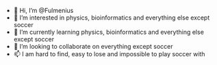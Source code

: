 - 👋 Hi, I’m @Fulmenius
- 👀 I’m interested in physics, bioinformatics and everything else except soccer
- 🌱 I’m currently learning physics, bioinformatics and everything else except soccer
- 💞️ I’m looking to collaborate on everything except soccer
- 📫 I am hard to find, easy to lose and impossible to play soccer with

<!---
Fulmenius/Fulmenius is a ✨ special ✨ repository because its `README.md` (this file) appears on your GitHub profile.
You can click the Preview link to take a look at your changes.
--->
